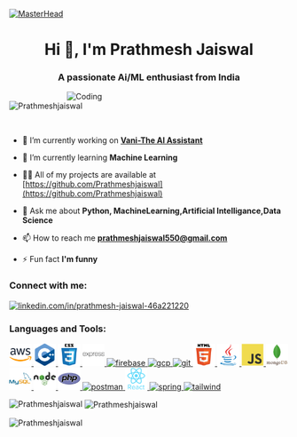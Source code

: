 

[![MasterHead](https://media.licdn.com/dms/image/v2/C4D1BAQHdc_rfdDq-rA/company-background_10000/company-background_10000/0/1583768500905/towards_artificial_intelligence_cover?e=2147483647&v=beta&t=e6Y3aw6IPlX2SQRT2xxUX9gSDZ6Gffp5vUE_nZo5_c4)](https://Prathmeshjaiswal.io)
<h1 align="center">Hi 👋, I'm Prathmesh Jaiswal</h1>
<h3 align="center">A passionate Ai/ML enthusiast from India</h3>
<img align="right" alt="Coding" width="400" src="(https://encrypted-tbn0.gstatic.com/images?q=tbn:ANd9GcT6bn5xCFctbKW8eKXBnsS1tOzDXN-s8lmpnw&s)"/>
<p align="left"> <img src="https://komarev.com/ghpvc/?username=Prathmeshjaiswal&label=Profile%20views&color=0e75b6&style=flat" alt="Prathmeshjaiswal" /> </p>
 
<p align="left"> <a href="https://twitter.com/" target="blank"><img src="https://img.shields.io/twitter/follow/?logo=twitter&style=for-the-badge" alt="" /></a> </p>
 
- 🔭 I’m currently working on [**Vani-The AI Assistant**](https://github.com/Prathmeshjaiswal/Vani-The-AI-Assistant)
 
- 🌱 I’m currently learning **Machine Learning**
 
- 👨‍💻 All of my projects are available at [https://github.com/Prathmeshjaiswal](https://github.com/Prathmeshjaiswal)
 
- 💬 Ask me about **Python, MachineLearning,Artificial Intelligance,Data Science**
 
- 📫 How to reach me **prathmeshjaiswal550@gmail.com**
 
- ⚡ Fun fact **I'm funny**
 
<h3 align="left">Connect with me:</h3>
<p align="left">
<a href="https://linkedin.com/in/linkedin.com/in/prathmesh-jaiswal-46a221220" target="blank"><img align="center" src="https://raw.githubusercontent.com/rahuldkjain/github-profile-readme-generator/master/src/images/icons/Social/linked-in-alt.svg" alt="linkedin.com/in/prathmesh-jaiswal-46a221220" height="30" width="40" /></a>
</p>
 
<h3 align="left">Languages and Tools:</h3>
<p align="left"> <a href="https://aws.amazon.com" target="_blank" rel="noreferrer"> <img src="https://raw.githubusercontent.com/devicons/devicon/master/icons/amazonwebservices/amazonwebservices-original-wordmark.svg" alt="aws" width="40" height="40"/> </a> <a href="https://www.w3schools.com/cpp/" target="_blank" rel="noreferrer"> <img src="https://raw.githubusercontent.com/devicons/devicon/master/icons/cplusplus/cplusplus-original.svg" alt="cplusplus" width="40" height="40"/> </a> <a href="https://www.w3schools.com/css/" target="_blank" rel="noreferrer"> <img src="https://raw.githubusercontent.com/devicons/devicon/master/icons/css3/css3-original-wordmark.svg" alt="css3" width="40" height="40"/> </a> <a href="https://expressjs.com" target="_blank" rel="noreferrer"> <img src="https://raw.githubusercontent.com/devicons/devicon/master/icons/express/express-original-wordmark.svg" alt="express" width="40" height="40"/> </a> <a href="https://firebase.google.com/" target="_blank" rel="noreferrer"> <img src="https://www.vectorlogo.zone/logos/firebase/firebase-icon.svg" alt="firebase" width="40" height="40"/> </a> <a href="https://cloud.google.com" target="_blank" rel="noreferrer"> <img src="https://www.vectorlogo.zone/logos/google_cloud/google_cloud-icon.svg" alt="gcp" width="40" height="40"/> </a> <a href="https://git-scm.com/" target="_blank" rel="noreferrer"> <img src="https://www.vectorlogo.zone/logos/git-scm/git-scm-icon.svg" alt="git" width="40" height="40"/> </a> <a href="https://www.w3.org/html/" target="_blank" rel="noreferrer"> <img src="https://raw.githubusercontent.com/devicons/devicon/master/icons/html5/html5-original-wordmark.svg" alt="html5" width="40" height="40"/> </a> <a href="https://www.java.com" target="_blank" rel="noreferrer"> <img src="https://raw.githubusercontent.com/devicons/devicon/master/icons/java/java-original.svg" alt="java" width="40" height="40"/> </a> <a href="https://developer.mozilla.org/en-US/docs/Web/JavaScript" target="_blank" rel="noreferrer"> <img src="https://raw.githubusercontent.com/devicons/devicon/master/icons/javascript/javascript-original.svg" alt="javascript" width="40" height="40"/> </a> <a href="https://www.mongodb.com/" target="_blank" rel="noreferrer"> <img src="https://raw.githubusercontent.com/devicons/devicon/master/icons/mongodb/mongodb-original-wordmark.svg" alt="mongodb" width="40" height="40"/> </a> <a href="https://www.mysql.com/" target="_blank" rel="noreferrer"> <img src="https://raw.githubusercontent.com/devicons/devicon/master/icons/mysql/mysql-original-wordmark.svg" alt="mysql" width="40" height="40"/> </a> <a href="https://nodejs.org" target="_blank" rel="noreferrer"> <img src="https://raw.githubusercontent.com/devicons/devicon/master/icons/nodejs/nodejs-original-wordmark.svg" alt="nodejs" width="40" height="40"/> </a> <a href="https://www.php.net" target="_blank" rel="noreferrer"> <img src="https://raw.githubusercontent.com/devicons/devicon/master/icons/php/php-original.svg" alt="php" width="40" height="40"/> </a> <a href="https://postman.com" target="_blank" rel="noreferrer"> <img src="https://www.vectorlogo.zone/logos/getpostman/getpostman-icon.svg" alt="postman" width="40" height="40"/> </a> <a href="https://reactjs.org/" target="_blank" rel="noreferrer"> <img src="https://raw.githubusercontent.com/devicons/devicon/master/icons/react/react-original-wordmark.svg" alt="react" width="40" height="40"/> </a> <a href="https://spring.io/" target="_blank" rel="noreferrer"> <img src="https://www.vectorlogo.zone/logos/springio/springio-icon.svg" alt="spring" width="40" height="40"/> </a> <a href="https://tailwindcss.com/" target="_blank" rel="noreferrer"> <img src="https://www.vectorlogo.zone/logos/tailwindcss/tailwindcss-icon.svg" alt="tailwind" width="40" height="40"/> </a> </p>
 
<p><img align="left" src="https://github-readme-stats.vercel.app/api/top-langs?username=Prathmeshjaiswal&show_icons=true&locale=en&layout=compact" alt="Prathmeshjaiswal" /></p>
 
<p>&nbsp;<img align="center" src="https://github-readme-stats.vercel.app/api?username=Prathmeshjaiswal&show_icons=true&locale=en" alt="Prathmeshjaiswal" /></p>
 
<p><img align="center" src="https://github-readme-streak-stats.herokuapp.com/?user=Prathmeshjaiswal
     &" alt="Prathmeshjaiswal" /></p>

 
